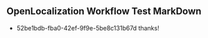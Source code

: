 ## OpenLocalization Workflow Test MarkDown
* 52be1bdb-fba0-42ef-9f9e-5be8c131b67d thanks!

<!--HONumber=Jul16_HO4-->


